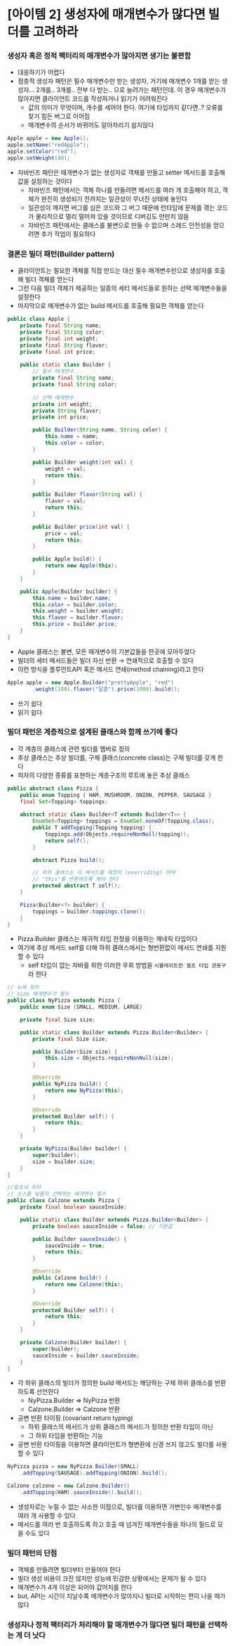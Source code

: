 # [아이템 2] 생성자에 매개변수가 많다면 빌더를 고려하라

### 생성자 혹은 정적 팩터리의 매개변수가 많아지면 생기는 불편함

- 대응하기가 어렵다
- 점층적 생성자 패턴은 필수 매개변수만 받는 생성자, 거기에 매개변수 1개를 받는 생성자… 2개를.. 3개를.. 전부 다 받는.. 으로 늘려가는 패턴인데. 이 경우 매개변수가 많아지면 클라이언트 코드를 작성하거나 읽기가 어려워진다
    - 값의 의미가 무엇이며, 개수를 세어야 한다. 여기에 타입까지 같다면..? 오류를 찾기 힘든 버그로 이어짐
    - 매개변수의 순서가 바뀌어도 알아차리기 쉽지않다

```java
Apple apple = new Apple();
apple.setName("redApple");
apple.setColor("red");
apple.setWeight(40);
```

- 자바빈즈 패턴은 매개변수가 없는 생성자로 객체를 만들고 setter 메서드를 호출해 값을 설정하는 것이다
    - 자바빈즈 패턴에서는 객체 하나를 만들려면 메서드를 여러 개 호출해야 하고, 객체가 완전히 생성되기 전까지는 일관성이 무너진 상태에 놓인다
    - 일관성이 깨지면 버그를 심은 코드와 그 버그 때문에 런타임에 문제를 겪는 코드가 물리적으로 멀리 떨어져 있을 것이므로 디버깅도 만만치 않음
    - 자바빈즈 패턴에서는 클래스를 불변으로 만들 수 없으며 스레드 안전성을 얻으려면 추가 작업이 필요하다

### 결론은 빌더 패턴(Builder pattern)

- 클라이언트는 필요한 객체를 직접 만드는 대신 필수 매개변수만으로 생성자를 호출해 빌더 객체를 얻는다
- 그런 다음 빌더 객체가 제공하는 일종의 세터 메서드들로 원하는 선택 매개변수들을 설정한다
- 마지막으로 매개변수가 없는 build 메서드를 호출해 필요한 객체를 얻는다

```java
public class Apple {
    private final String name;
    private final String color;
    private final int weight;
    private final String flavor;
    private final int price;
    
    public static class Builder {
        // 필수 매개변수
        private final String name;
        private final String color;
        
        // 선택 매개변수
        private int weight;
        private String flavor;
        private int price;

        public Builder(String name, String color) {
            this.name = name;
            this.color = color;
        }

        public Builder weight(int val) {
            weight = val;
            return this;
        }

        public Builder flavor(String val) {
            flavor = val;
            return this;
        }

        public Builder price(int val) {
            price = val;
            return this;
        }

        public Apple build() {
            return new Apple(this);
        }
    }

    public Apple(Builder builder) {
        this.name = builder.name;
        this.color = builder.color;
        this.weight = builder.weight;
        this.flavor = builder.flavor;
        this.price = builder.price;
    }
}
```

- Apple 클래스는 불변, 모든 매개변수의 기본값들을 한곳에 모아두었다
- 빌더의 세터 메서드들은 빌더 자신 반환 → 연쇄적으로 호출할 수 있다
- 이런 방식을 플루언트API 혹은 메서드 연쇄(method chaining)라고 한다

```java
Apple apple = new Apple.Builder("prettyApple", "red")
		.weight(100).flavor("달콤").price(1000).build();
```

- 쓰기 쉽다
- 읽기 쉽다

### 빌더 패턴은 계층적으로 설계된 클래스와 함께 쓰기에 좋다

- 각 계층의 클래스에 관련 빌더를 멤버로 정의
- 추상 클래스는 추상 빌더를, 구체 클래스(concrete class)는 구체 빌더를 갖게 한다
- 피자의 다양한 종류를 표현하는 계층구조의 루트에 놓은 추상 클래스

```java
public abstract class Pizza {
    public enum Topping { HAM, MUSHROOM, ONION, PEPPER, SAUSAGE }
    final Set<Topping> toppings;
    
    abstract static class Builder<T extends Builder<T>> {
        EnumSet<Topping> toppings = EnumSet.noneOf(Topping.class);
        public T addTopping(Topping topping) {
            toppings.add(Objects.requireNonNull(topping));
            return self();
        }

        abstract Pizza build();

        // 하위 클래스는 이 메서드를 재정의 (overriding) 하여
        // "this"를 반환하도록 해야 한다
        protected abstract T self();
    }

    Pizza(Builder<?> builder) {
        toppings = builder.toppings.clone();
    }
}
```

- Pizza.Builder 클래스는 재귀적 타입 한정을 이용하는 제네릭 타입이다
- 여기에 추상 메서드 self를 더해 하위 클래스에서는 형번환없이 메서드 연쇄를 지원할 수 있다
    - self 타입이 없는 자바를 위한 이러한 우회 방법을 `시뮬레이트한 셀프 타입 관용구`라 한다

```java
// 뉴욕 피자
// size 매개변수가 필수
public class NyPizza extends Pizza {
    public enum Size {SMALL, MEDIUM, LARGE}

    private final Size size;

    public static class Builder extends Pizza.Builder<Builder> {
        private final Size size;

        public Builder(Size size) {
            this.size = Objects.requireNonNull(size);
        }

        @Override
        public NyPizza build() {
            return new NyPizza(this);
        }

        @Override
        protected Builder self() {
            return this;
        }
    }

    private NyPizza(Builder builder) {
        super(builder);
        size = builder.size;
    }
}
```

```java
//칼초네 피자
// 소스를 넣을지 선택하는 매개변수 필수
public class Calzone extends Pizza {
    private final boolean sauceInside;

    public static class Builder extends Pizza.Builder<Builder> {
        private boolean sauceInside = false; // 기본값

        public Builder sauceInside() {
            sauceInside = true;
            return this;
        }

        @Override
        public Calzone build() {
            return new Calzone(this);
        }

        @Override
        protected Builder self() {
            return this;
        }
    }

    private Calzone(Builder builder) {
        super(builder);
        sauceInside = builder.sauceInside;
    }
}
```

- 각 하위 클래스의 빌더가 정의한 build 메서드는 해당하는 구체 하위 클래스를 반환하도록 선언한다
    - NyPizza.Builder ⇒  NyPizza 반환
    - Calzone.Builder ⇒ Calzone 반환
- 공변 반환 타이핑 (covariant return typing)
    - 하위 클래스의 메서드가 상위 클래스의 메서드가 정의한 반환 타입이 아닌
    - 그 하위 타입을 반환하는 기능
- 공변 반환 타이핑을 이용하면 클라이언트가 형변환에 신경 쓰지 않고도 빌더를 사용할 수 있다

```java
NyPizza pizza = new NyPizza.Builder(SMALL)
	.addTopping(SAUSAGE).addTopping(ONION).build();

Calzone calzone = new Calzone.Builder()
	.addTopping(HAM).sauceInside().build();
```

- 생성자로는 누릴 수 없는 사소한 이점으로, 빌더를 이용하면 가변인수 매개변수를 여러 개 사용할 수 있다
- 메서드를 여러 번 호출하도록 하고 호출 때 넘겨진 매개변수들을 하나의 필드로 모을 수도 있다

### 빌더 패턴의 단점

- 객체를 만들려면 빌더부터 만들어야 한다
- 빌더 생성 비용이 크진 않지만 성능에 민감한 상황에서는 문제가 될 수 있다
- 매개변수가 4개 이상은 되어야 값어치를 한다
- but, API는 시간이 지날수록 매개변수가 많아지니 빌더로 시작하는 편이 나을 때가 많다

### 생성자나 정적 팩터리가 처리해야 할 매개변수가 많다면 빌더 패턴을 선택하는 게 더 낫다